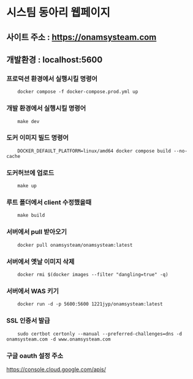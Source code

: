 # 시스팀 동아리 웹페이지

## 사이트 주소 : https://onamsysteam.com

## 개발환경 : localhost:5600

### 프로덕션 환경에서 실행시킬 명령어

```
    docker compose -f docker-compose.prod.yml up
```

### 개발 환경에서 실행시킬 명령어

```
    make dev
```

### 도커 이미지 빌드 명령어

```
    DOCKER_DEFAULT_PLATFORM=linux/amd64 docker compose build --no-cache
```

### 도커허브에 업로드

```
    make up
```

### 루트 폴더에서 client 수정했을때

```
    make build
```

### 서버에서 pull 받아오기

```
    docker pull onamsysteam/onamsysteam:latest
```

### 서버에서 옛날 이미지 삭제

```
    docker rmi $(docker images --filter "dangling=true" -q)
```

### 서버에서 WAS 키기

```
    docker run -d -p 5600:5600 1221jyp/onamsysteam:latest
```

### SSL 인증서 발급

```
    sudo certbot certonly --manual --preferred-challenges=dns -d onamsysteam.com -d www.onamsysteam.com
```

### 구글 oauth 설정 주소

https://console.cloud.google.com/apis/

